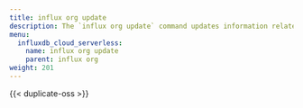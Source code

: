 ```yaml
---
title: influx org update
description: The `influx org update` command updates information related to organizations in InfluxDB.
menu:
  influxdb_cloud_serverless:
    name: influx org update
    parent: influx org
weight: 201
---
```


{{< duplicate-oss >}}
